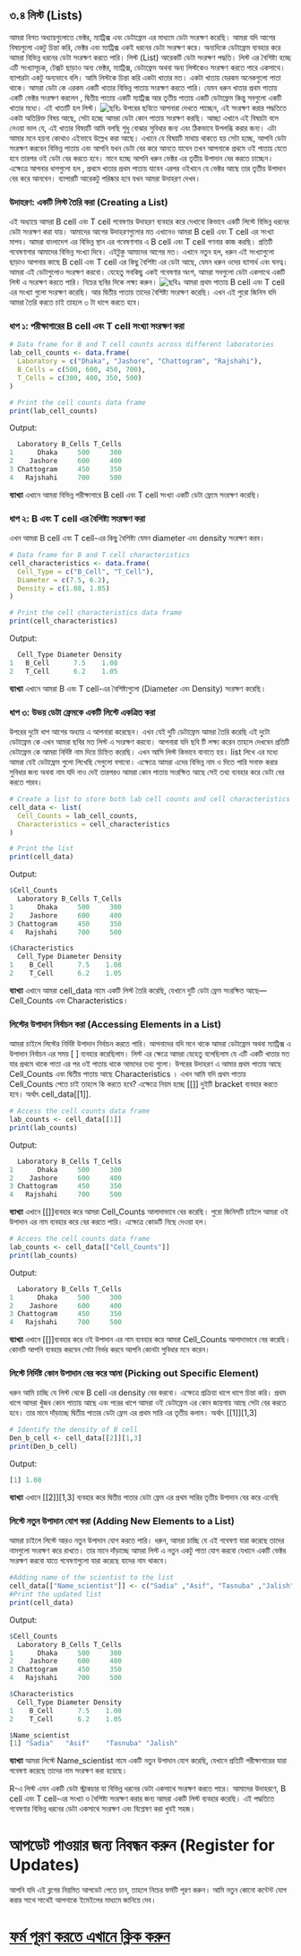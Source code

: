 
## ৩.৪ লিস্ট (Lists)
আমরা বিগত অধ্যায়গুলোতে ভেক্টর, ম্যাট্রিক্স এবং ডেটাফ্রেম এর মাধ্যমে ডেটা সংরক্ষণ করেছি। আমরা যদি আগের বিষয়গুলো একটু চিন্তা করি, ভেক্টর এবং ম্যাট্রিক্স একই ধরনের ডেটা সংরক্ষণ করে। অন্যদিকে ডেটাফ্রেম ব্যবহার করে আমরা বিভিন্ন ধরনের ডেটা সংরক্ষণ করতে পারি। লিস্ট (List) আরেকটি ডেটা সংরক্ষণ পদ্ধতি। লিস্ট এর বৈশিষ্ট্য হচ্ছে এটি সংখ্যাসূচক, টেক্সট ছাড়াও অন্য ভেক্টর, ম্যাট্রিক্স, ডেটাফ্রেম অথবা অন্য লিস্টকেও সংরক্ষণ করতে পারে একসাথে। 
ব্যাপারটা একটু অন্যভাবে বলি। আমি লিস্টকে চিন্তা করি একটা খাতার মত। একটা খাতায় যেরকম অনেকগুলো পাতা থাকে। আমরা ডেটা কে এরকম একটি খাতার বিভিন্ন পাতায় সংরক্ষণ করতে পারি। যেমন ধরুন খাতার প্রথম পাতায় একটি ভেক্টর সংরক্ষণ করলেন , দ্বিতীয় পাতায় একটি ম্যাট্রিক্স আর তৃতীয় পাতায় একটি ডেটাফ্রেম কিন্তু সবগুলো একটি খাতার মধ্যে। এই খাতাটি হল লিস্ট। 
![ছবি১](./list_figure_1.png) 
উপরের ছবিতে আপনারা দেখতে পাচ্ছেন, এই সংরক্ষণ করার পদ্ধতিতে একটা অতিরিক্ত বিষয় আছে, সেটা হচ্ছে আমরা ডেটা কোন পাতায় সংরক্ষণ করছি। আচ্ছা এখানে এই বিষয়টা বলে নেওয়া ভাল যে, এই খাতার বিষয়টি আমি বলছি শুধু বোঝার সুবিধার জন্য এবং ঠিকভাবে উপলব্ধি করার জন্য। এটা আমার মনে হয়না কোথাও এইভাবে উল্লেখ করা আছে। এখানে যে বিষয়টি মাথায় থাকতে হয় সেটা হচ্ছে, আপনি ডেটা সংরক্ষণ করবেন বিভিন্ন পাতায় এবং আপনি যখন ডেটা বের করে আনতে যাবেন তখন আপনাকে প্রথমে ওই পাতায় যেতে হবে তারপর ওই ডেটা বের করতে হবে। মানে হচ্ছে আপনি ধরুন ভেক্টর এর তৃতীয় উপাদান বের করতে চাচ্ছেন। এক্ষেত্রে আপনার ধাপগুলো হল , প্রথমে খাতার প্রথম পাতায় যাবেন এরপর ওইখানে যে ভেক্টর আছে তার তৃতীয় উপাদান বের করে আনবেন। ব্যাপারটি আরেকটু পরিষ্কার হবে যখন আমরা উদাহরণ দেখব। 

### উদাহরণ: একটি লিস্ট তৈরি করা (Creating a List)

এই অধ্যায়ে আমরা B cell এবং T cell গবেষণার উদাহরণ ব্যবহার করে দেখাবো কিভাবে একটি লিস্টে বিভিন্ন ধরনের ডেটা সংরক্ষণ করা যায়।
আমাদের আগের উদাহরণগুলোর মত এখানেও আমরা B cell এবং T cell এর সংখ্যা মাপব। আমরা বাংলাদেশ এর বিভিন্ন স্থান এর গবেষণাগার এ B cell এবং T cell গণনার কাজ করছি। প্রতিটি গবেষণাগার আমাদের বিভিন্ন সংখ্যা দিবে। এইটুকু আমাদের আগের মত। এখানে নতুন হল, ধরুন এই সংখ্যাগুলো ছাড়াও আপনার কাছে B cell এবং T cell এর কিছু বৈশিষ্ট্য এর ডেটা আছে, যেমন ধরুন ওদের ব্যাসার্ধ এবং ঘনত্ব। আমরা এই ডেটাগুলোও সংরক্ষণ করবো। যেহেতু সবকিছু একই গবেষণার অংশ, আমরা সবগুলো ডেটা একসাথে একটি লিস্ট এ সংরক্ষণ করতে পারি। নিচের ছবির দিকে লক্ষ্য করুন। 
![ছবি২](./list_figure_2.png) 
আমরা প্রথম পাতায় B cell এবং T cell এর  সংখ্যা গুলো সংরক্ষণ করেছি। আর দ্বিতীয় পাতায় তাদের বৈশিষ্ট্য সংরক্ষণ করেছি। 
এখন এই পুরো জিনিস যদি আমরা তৈরি করতে চাই তাহলে ৩ টা ধাপে করতে হবে। 

### ধাপ ১: পরীক্ষাগারের B cell এবং T cell সংখ্যা সংরক্ষণ করা
```r
# Data frame for B and T cell counts across different laboratories
lab_cell_counts <- data.frame(
  Laboratory = c("Dhaka", "Jashore", "Chattogram", "Rajshahi"),
  B_Cells = c(500, 600, 450, 700),
  T_Cells = c(300, 400, 350, 500)
)

# Print the cell counts data frame
print(lab_cell_counts)
```
Output:
```r
  Laboratory B_Cells T_Cells
1      Dhaka     500     300
2    Jashore     600     400
3 Chattogram     450     350
4   Rajshahi     700     500
```
**ব্যাখ্যা** এখানে আমরা বিভিন্ন পরীক্ষাগারে B cell এবং T cell সংখ্যা একটি ডেটা ফ্রেমে সংরক্ষণ করেছি।

### ধাপ ২: B এবং T cell এর বৈশিষ্ট্য সংরক্ষণ করা
এখন আমরা B cell এবং T cell-এর কিছু বৈশিষ্ট্য যেমন diameter এবং density সংরক্ষণ করব।
```r
# Data frame for B and T cell characteristics
cell_characteristics <- data.frame(
  Cell_Type = c("B_Cell", "T_Cell"),
  Diameter = c(7.5, 6.2),
  Density = c(1.08, 1.05)
)

# Print the cell characteristics data frame
print(cell_characteristics)
```
Output:
```r
  Cell_Type Diameter Density
1   B_Cell      7.5    1.08
2   T_Cell      6.2    1.05
```
**ব্যাখ্যা** এখানে আমরা B এবং T cell-এর বৈশিষ্ট্যগুলো (Diameter এবং Density) সংরক্ষণ করেছি।

### ধাপ ৩: উভয় ডেটা ফ্রেমকে একটি লিস্টে একত্রিত করা
উপরের দুটো ধাপ আগের অধ্যায় এ আপনারা করেছেন। এখন যেই দুটি ডেটাফ্রেম আমরা তৈরি করেছি এই দুটো ডেটাফ্রেম কে  এখন আমরা ছবির মত লিস্ট এ সংরক্ষণ করবো। আপনারা যদি ছবি টি লক্ষ্য করেন তাহলে দেখবেন প্রতিটি ডেটাফ্রেম কে আমরা নির্দিষ্ট নাম দিয়ে চিহ্নিত করেছি। এখন আসি লিস্ট কিভাবে বানাতে হয়। list লিখে এর মধ্যে আমরা যেই ডেটাফ্রেম গুলো লিখেছি সেগুলো বসাবো। এক্ষেত্রে আমরা এদের বিভিন্ন নাম ও দিতে পারি সনাক্ত করার সুবিধার জন্য অথবা নাম যদি নাও দেই তারপরও আমরা কোন পাতায় সংরক্ষিত আছে সেই তথ্য ব্যবহার করে ডেটা বের করতে পারব। 
```r
# Create a list to store both lab cell counts and cell characteristics
cell_data <- list(
  Cell_Counts = lab_cell_counts,
  Characteristics = cell_characteristics
)

# Print the list
print(cell_data)
```
Output:
```r
$Cell_Counts
  Laboratory B_Cells T_Cells
1      Dhaka     500     300
2    Jashore     600     400
3 Chattogram     450     350
4   Rajshahi     700     500

$Characteristics
  Cell_Type Diameter Density
1    B_Cell      7.5    1.08
2    T_Cell      6.2    1.05

```
**ব্যাখ্যা** এখানে আমরা cell_data নামে একটি লিস্ট তৈরি করেছি, যেখানে দুটি ডেটা ফ্রেম সংরক্ষিত আছে—Cell_Counts এবং Characteristics।

### লিস্টের উপাদান নির্বাচন করা (Accessing Elements in a List)
আমরা চাইলে লিস্টের নির্দিষ্ট উপাদান নির্বাচন করতে পারি। আপনাদের যদি মনে থাকে আমরা ডেটাফ্রেম অথবা ম্যাট্রিক্স এ উপাদান নির্বাচন এর সময় [ ] ব্যবহার করেছিলাম। লিস্ট এর ক্ষেত্রে আমরা যেহেতু বলেছিলাম যে এটি একটি খাতার মত যার প্রথমে থাকে পাতা এর পর ওই পাতায় থাকে আমদের তথ্য গুলো। উপরের উদাহরণ এ আমার প্রথম পাতায় আছে Cell_Counts এবং দ্বিতীয় পাতায় আছে Characteristics । এখন আমি যদি প্রথম পাতায় Cell_Counts পেতে চাই তাহলে কি করতে হবে? এক্ষেত্রে নিয়ম হচ্ছে [[]] দুইটি bracket ব্যবহার করতে হবে। অর্থাৎ cell_data[[1]].
```r
# Access the cell counts data frame
lab_counts <- cell_data[[1]]
print(lab_counts)
```
Output:
```r
  Laboratory B_Cells T_Cells
1      Dhaka     500     300
2    Jashore     600     400
3 Chattogram     450     350
4   Rajshahi     700     500
```
**ব্যাখ্যা** এখানে [[]]ব্যবহার করে আমরা Cell_Counts আলাদাভাবে বের করেছি।
পুরো জিনিসটি চাইলে আমরা ওই উপাদান এর নাম ব্যবহার করে বের করতে পারি। এক্ষেত্রে কোডটি নিছে দেওয়া হল। 
```r
# Access the cell counts data frame
lab_counts <- cell_data[["Cell_Counts"]]
print(lab_counts)
```
Output:
```r
  Laboratory B_Cells T_Cells
1      Dhaka     500     300
2    Jashore     600     400
3 Chattogram     450     350
4   Rajshahi     700     500
```
**ব্যাখ্যা** এখানে [[]]ব্যবহার করে ওই উপাদান এর নাম ব্যবহার করে আমরা Cell_Counts আলাদাভাবে বের করেছি।কোনটি আপনি ব্যবহার করবেন সেটা নির্ভর করবে আপনি কোনটা সুবিধার মনে করেন। 


### লিস্টে নির্দিষ্ট কোন উপাদান বের করে আনা (Picking out Specific Element)

ধরুন আমি চাচ্ছি যে লিস্ট থেকে B cell এর density বের করবো। এক্ষেত্রে প্রক্রিয়া ধাপে ধাপে চিন্তা করি। প্রথম ধাপে আমরা খুঁজব কোন পাতায় আছে এবং পরের ধাপে আমরা ওই ডেটাফ্রেম এর কোন জায়গায় আছে সেটা বের করতে হবে। তার মানে দাঁড়াচ্ছে দ্বিতীয় পাতার ডেটা ফ্রেম এর প্রথম সারি এর  তৃতীয় কলাম। অর্থাৎ [[1]][1,3]

```r
# Identify the density of B cell
Den_b_cell <- cell_data[[2]][1,3]
print(Den_b_cell)
```
Output:
```r
[1] 1.08
```
**ব্যাখ্যা** এখানে [[2]][1,3] ব্যবহার করে দ্বিতীয় পাতার ডেটা ফ্রেম এর প্রথম সারির তৃতীয় উপাদান বের করে এনেছি 
### লিস্টে নতুন উপাদান যোগ করা (Adding New Elements to a List)
আমরা চাইলে লিস্টে আরও নতুন উপাদান যোগ করতে পারি। ধরুন,  আমরা চাচ্ছি যে এই গবেষণা যারা করেছে তাদের নামগুলো সংরক্ষণ করে রাখতে। তার মানে দাঁড়াচ্ছে আমরা লিস্ট এ নতুন একটু পাতা যোগ করবো যেখানে একটি ভেক্টর সংরক্ষণ করবো যাতে গবেষণাগুলো যারা করেছে যাদের নাম থাকবে। 
```r
#Adding name of the scientist to the list
cell_data[["Name_scientist"]] <- c("Sadia" ,"Asif", "Tasnuba" ,"Jalish")
#Print the updated list
print(cell_data)
```
Output:
```r
$Cell_Counts
  Laboratory B_Cells T_Cells
1      Dhaka     500     300
2    Jashore     600     400
3 Chattogram     450     350
4   Rajshahi     700     500

$Characteristics
  Cell_Type Diameter Density
1    B_Cell      7.5    1.08
2    T_Cell      6.2    1.05

$Name_scientist
[1] "Sadia"   "Asif"    "Tasnuba" "Jalish" 

```
**ব্যাখ্যা** আমরা লিস্টে Name_scientist নামে একটি নতুন উপাদান যোগ করেছি, যেখানে প্রতিটি পরীক্ষাগারের যারা গবেষণা করেছে তাদের নাম সংরক্ষণ করা হয়েছে।

R-এ লিস্ট এমন একটি ডেটা স্ট্রাকচার যা বিভিন্ন ধরনের ডেটা একসাথে সংরক্ষণ করতে পারে। আমাদের উদাহরণে, B cell এবং T cell-এর সংখ্যা ও বৈশিষ্ট্য সংরক্ষণ করার জন্য আমরা একটি লিস্ট ব্যবহার করেছি। এই পদ্ধতিতে গবেষণার বিভিন্ন ধরনের ডেটা একসাথে সংরক্ষণ এবং বিশ্লেষণ করা খুবই সহজ।

# আপডেট পাওয়ার জন্য নিবন্ধন করুন (Register for Updates)

আপনি যদি এই ব্লগের নিয়মিত আপডেট পেতে চান, তাহলে নিচের ফর্মটি পূরণ করুন। আমি নতুন কোনো কন্টেন্ট যোগ করার সাথে সাথেই আপনাকে ইমেইলের মাধ্যমে জানিয়ে দেব।

# [**ফর্ম পূরণ করতে এখানে ক্লিক করুন**](https://forms.gle/6qyRGiE7WSpLJ9SA9)
